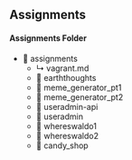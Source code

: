## Assignments

#### Assignments Folder 

- &#128193; assignments
  - &#x21b3; vagrant.md
  - &#128193; earththoughts
  - &#128193; meme_generator_pt1
  - &#128193; meme_generator_pt2  
  - &#128193; useradmin-api
  - &#128193; useradmin
  - &#128193; whereswaldo1
  - &#128193; whereswaldo2
  - &#128193; candy_shop
